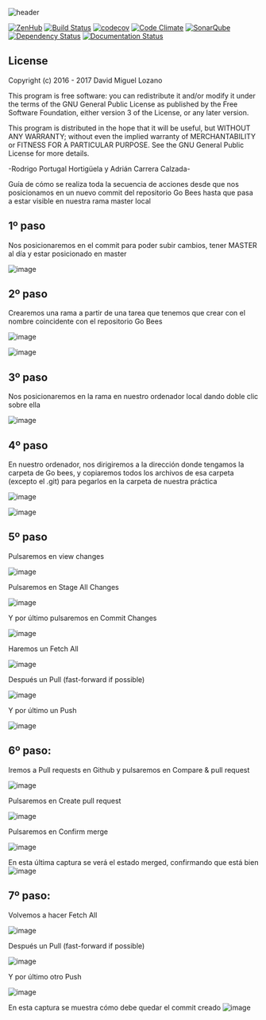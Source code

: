 ![header](https://cloud.githubusercontent.com/assets/6546265/22174630/785cdf04-dfe3-11e6-8cf4-024e8dc1c051.png)

[![ZenHub](https://raw.githubusercontent.com/ZenHubIO/support/master/zenhub-badge.png)](https://zenhub.com)
[![Build Status](https://travis-ci.org/davidmigloz/go-bees.svg?branch=master)](https://travis-ci.org/davidmigloz/go-bees)
[![codecov](https://codecov.io/gh/davidmigloz/go-bees/branch/master/graph/badge.svg)](https://codecov.io/gh/davidmigloz/go-bees)
[![Code Climate](https://codeclimate.com/github/davidmigloz/go-bees/badges/gpa.svg)](https://codeclimate.com/github/davidmigloz/go-bees)
[![SonarQube](https://sonarqube.com/api/badges/gate?key=go-bees)](https://sonarqube.com/component_measures/?id=go-bees)
[![Dependency Status](https://www.versioneye.com/user/projects/57f7b19e823b88004e06ad33/badge.svg?style=flat-square)](https://www.versioneye.com/user/projects/57f7b19e823b88004e06ad33)
[![Documentation Status](https://readthedocs.org/projects/go-bees/badge/?version=develop)](http://go-bees.readthedocs.io/es/develop/?badge=develop)

## License

Copyright (c) 2016 - 2017 David Miguel Lozano

This program is free software: you can redistribute it and/or modify
it under the terms of the GNU General Public License as published by
the Free Software Foundation, either version 3 of the License, or
any later version.

This program is distributed in the hope that it will be useful,
but WITHOUT ANY WARRANTY; without even the implied warranty of
MERCHANTABILITY or FITNESS FOR A PARTICULAR PURPOSE. See the
GNU General Public License for more details.

-Rodrigo Portugal Hortigüela y Adrián Carrera Calzada-

Guía de cómo se realiza toda la secuencia de acciones desde que nos posicionamos en un nuevo commit del repositorio Go Bees hasta que pasa a estar visible en nuestra rama master local

## 1º paso
Nos posicionaremos en el commit para poder subir cambios, tener MASTER al día y estar posicionado en master 

![image](https://github.com/user-attachments/assets/c80916c5-3d47-45de-833e-e333a3bd277f)

## 2º paso
Crearemos una rama a partir de una tarea que tenemos que crear con el nombre coincidente con el repositorio Go Bees

![image](https://github.com/user-attachments/assets/448b0264-f1ca-411c-9221-b4ff6421cd95)

![image](https://github.com/user-attachments/assets/ead9e993-584f-4ff9-800d-937035018f24)


## 3º paso
Nos posicionaremos en la rama en nuestro ordenador local dando doble clic sobre ella

![image](https://github.com/user-attachments/assets/72f57c6e-25e7-4a5e-990d-8d3a414809e9)

## 4º paso
En nuestro ordenador, nos dirigiremos a la dirección donde tengamos la carpeta de Go bees, y copiaremos todos los archivos de esa carpeta (excepto el .git) para pegarlos en la carpeta de nuestra práctica

![image](https://github.com/user-attachments/assets/bc27f811-2c0a-40eb-aeb2-71afada494a6)

![image](https://github.com/user-attachments/assets/355835be-e735-4c9c-8627-616ed7f6e682)

## 5º paso
Pulsaremos en view changes

![image](https://github.com/user-attachments/assets/71aa89d9-7eea-45d2-b540-985b20c82d3a)

Pulsaremos en Stage All Changes

![image](https://github.com/user-attachments/assets/8ea0eddd-98c4-4310-9d91-5da52b172762)

Y por último pulsaremos en Commit Changes 

![image](https://github.com/user-attachments/assets/f667eadd-7055-4b12-9d72-7497a4acfd5e)

Haremos un Fetch All

![image](https://github.com/user-attachments/assets/f232ead2-0a65-4ae0-a91e-b4a3fb1f9672)

Después un Pull (fast-forward if possible) 

![image](https://github.com/user-attachments/assets/ca5d8130-cdfd-45c5-93e4-679c06edd69e)

Y por último un Push

![image](https://github.com/user-attachments/assets/26ac4049-d3e1-4c13-91a2-4121a21c3f50)




## 6º paso: 

Iremos a Pull requests en Github y pulsaremos en Compare & pull request

![image](https://github.com/user-attachments/assets/3f1f0ac7-0363-4248-b375-b50c4954dcd7)

Pulsaremos en Create pull request

![image](https://github.com/user-attachments/assets/c8a6d1e5-70c9-4778-9329-ae1ae4344701)

Pulsaremos en Confirm merge

![image](https://github.com/user-attachments/assets/8cba1076-c739-492e-b49e-3523991568c3)

En esta última captura se verá el estado merged, confirmando que está bien
![image](https://github.com/user-attachments/assets/0ca7b9fc-8e8b-4501-b81d-5b2532f96f51)

## 7º paso:

Volvemos a hacer Fetch All

![image](https://github.com/user-attachments/assets/f232ead2-0a65-4ae0-a91e-b4a3fb1f9672)

Después un Pull (fast-forward if possible) 

![image](https://github.com/user-attachments/assets/ca5d8130-cdfd-45c5-93e4-679c06edd69e)

Y por último otro Push

![image](https://github.com/user-attachments/assets/26ac4049-d3e1-4c13-91a2-4121a21c3f50)

En esta captura se muestra cómo debe quedar el commit creado
![image](https://github.com/user-attachments/assets/4c5f1768-08f5-4f9b-9e0a-9cae60b45950)
